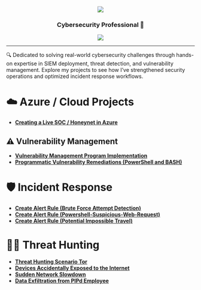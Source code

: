<h1 align="center">
    <img src="https://readme-typing-svg.herokuapp.com/?font=Righteous&size=35&color=FFA500&center=true&vCenter=true&width=500&height=70&duration=2000&lines=Hello!+👋;+I'm+Dakota+Blair!;" />
</h1>

<h3 align="center"> Cybersecurity Professional 🔐</h3>

<div align="center">
    <a href="https://www.linkedin.com/in/dakota-blair-lane"><img src="https://img.shields.io/badge/-LinkedIn-0072b1?&style=for-the-badge&logo=linkedin&logoColor=white" /></a>
</div>

---
🔍 Dedicated to solving real-world cybersecurity challenges through hands-on expertise in SIEM deployment, threat detection, and vulnerability management. Explore my projects to see how I’ve strengthened security operations and optimized incident response workflows.


# ☁️ Azure / Cloud Projects
- [**Creating a Live SOC / Honeynet in Azure**](https://github.com/kodylblair/Azure-SOC)




## ⚠️ Vulnerability Management

- **[Vulnerability Management Program Implementation](https://github.com/kodylblair/Vulnerability-Management-Program/tree/main)**
- **[Programmatic Vulnerability Remediations (PowerShell and BASH)](https://github.com/joshcybertest/programmatic-vulnerability-remediations)**

# 🛡️ Incident Response 
- [**Create Alert Rule (Brute Force Attempt Detection)**](https://github.com/kodylblair/Brute-Force-Attack-Lab-Cloud-VM-Defense-Response)
- [**Create Alert Rule (Powershell-Suspicious-Web-Request)**](https://github.com/kodylblair/-Incident-Response-Case-Study-PowerShell-Script-Execution-via-Suspicious-Web-Requests)
- [**Create Alert Rule (Potential Impossible Travel)**](https://github.com/kodylblair/Create-Alert-Rule-Potential-Impossible-Travel-) 

# 🕵️‍♂️ Threat Hunting 
- [**Threat Hunting Scenario Tor**](https://github.com/kodylblair/Threat-Hunting-Scenario-tor)
- [**Devices Accidentally Exposed to the Internet**](https://github.com/kodylblair/Device-Accidentally-Exposed-to-Internet?tab=readme-ov-file)
- [**Sudden Network Slowdown**](https://github.com/kodylblair/Sudden-Network-Slowdown)
- [**Data Exfiltration from PIPd Employee**](https://github.com/kodylblair/Sudden-Network-Slowdown)


  

[linkedin]: https://linkedin.com/in/dakota-lane-blair










